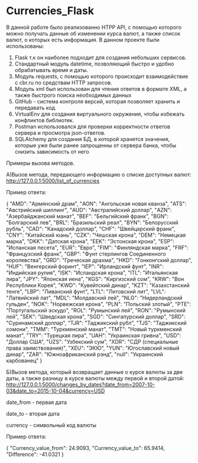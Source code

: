 # Currencies_Flask
В данной работе было реализованно HTPP API, с помощью которого можно получать данные об изменении курса валют,
а также список валют, о которых есть информация.
В данном проекте были использованы:
1. Flask т.к он наиболее подходит для создания небольших сервисов.
2. Стандартный модуль datetime, позволяющий быстро и удобно обрабатывать время и даты.
3. Модуль requests, с помощью которого происходит взаимодействие с cbr.ru по средствам HTTP запросов.
4. Модуль xml был использован для чтения ответов в формате XML, а также быстрого поиска необходимых данных
5. GitHub - система контроля версий, которая позволяет хранить и передавать код.
6. VirtualEnv для создания виртуального окружения, чтобы избежать конфликтов библиотек.
7. Postman использовался для проверки корректности ответов сервера и просмотра json-ответов.
8. SQLAlchemy для создания БД, в которой хранятся значения, которые уже были ранее запрощенны от сервера банка, чтобы снизить зависимость от него

Примеры вызова методов.

А)Вызов метода, передающего информацию о списке доступных валют:
http://127.0.0.1:5000/list_of_currencies

Пример ответа:

{
    "AMD": "Армянский драм",
    "AON": "Ангольская новая кванза",
    "ATS": "Австрийский шиллинг",
    "AUD": "Австралийский доллар",
    "AZN": "Азербайджанский манат",
    "BEF": "Бельгийский франк",
    "BGN": "Болгарский лев",
    "BRL": "Бразильский реал",
    "BYN": "Белорусский рубль",
    "CAD": "Канадский доллар",
    "CHF": "Швейцарский франк",
    "CNY": "Китайский юань",
    "CZK": "Чешская крона",
    "DEM": "Немецкая марка",
    "DKK": "Датская крона",
    "EEK": "Эстонская крона",
    "ESP": "Испанская песета",
    "EUR": "Евро",
    "FIM": "Финляндская марка",
    "FRF": "Французский франк",
    "GBP": "Фунт стерлингов Соединенного королевства",
    "GRD": "Греческая драхма",
    "HKD": "Гонконгский доллар",
    "HUF": "Венгерский форинт",
    "IEP": "Ирландский фунт",
    "INR": "Индийская рупия",
    "ISK": "Исландская крона",
    "ITL": "Итальянская лира",
    "JPY": "Японская иена",
    "KGS": "Киргизский сом",
    "KRW": "Вон Республики Корея",
    "KWD": "Кувейтский динар",
    "KZT": "Казахстанский тенге",
    "LBP": "Ливанский фунт",
    "LTL": "Литовский лит",
    "LVL": "Латвийский лат",
    "MDL": "Молдавский лей",
    "NLG": "Нидерландский гульден",
    "NOK": "Норвежская крона",
    "PLN": "Польский злотый",
    "PTE": "Португальский эскудо",
    "ROL": "Румынский лей",
    "RON": "Румынский лей",
    "SEK": "Шведская крона",
    "SGD": "Сингапурский доллар",
    "SRD": "Суринамский доллар",
    "TJR": "Таджикский рубл",
    "TJS": "Таджикский сомони",
    "TMM": "Туркменский манат",
    "TMT": "Новый туркменский манат",
    "TRY": "Турецкая лира",
    "UAH": "Украинская гривна",
    "USD": "Доллар США",
    "UZS": "Узбекский сум",
    "XDR": "СДР (специальные права заимствования)",
    "XEU": "ЭКЮ",
    "YUN": "Югославский новый динар",
    "ZAR": "Южноафриканский рэнд",
    "null": "Украинский карбованец"
}

Б)Вызов метода, который возвращает данные о курсе валюты за две даты, а также разницу в курсе валюты между первой и второй датой:
http://127.0.0.1:5000/changes_by_dates?date_from=2007-10-03&date_to=2015-10-04&currency=USD

date_from - первая дата

date_to - вторая дата

currency - символьный код валюты

Пример ответа:

{
    "Currency_value_from": 24.9093,
    "Currency_value_to": 65.9414,
    "Difference": -41.0321
}

